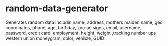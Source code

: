 # random-data-generator
Generates random data includin name, address, mothers maiden name, geo coordinates, phone, age, birthday, zodiac signs, email, username, password, credit card, employment, height, weight ,tracking number ups western union moneygram, color, vehicle, GUID
